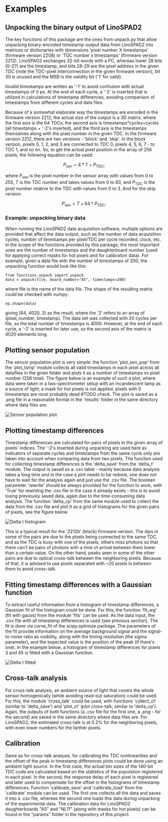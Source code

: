 # Examples

## Unpacking the binary output of LinoSPAD2

The key functions of this package are the ones from unpack.py that
allow unpacking binary-encoded timestamp-output data from LinoSPAD2
into matrices or dictionaries with dimensions 'pixel number X timestamps'
(firmware version 2208) or 'TDC number x timestamps' (firmware version
2212). LinoSPAD2 exchanges 32-bit words with a PC, whereas lower 28 bits
(0-27) are the timestamp, and bits 28-29 are the pixel address in the given
TDC (note the TDC-pixel interconnection in the given firmware version),
bit 30 is unused and the MSB is the validity bit ('1' for valid).

Invalid timestamps are written as '-1' to avoid confusion with actual
timestamps of 0 ps. At the end of each cycle, a '-2' is inserted that
is utilized in calculations of timestamp differences, avoiding
comparison of timestamps from different cycles and data files.

Because of a somewhat elaborate way the timestamps are encoded in the
firmware version 2212, the actual size of the output is a 3D matrix,
where the first axis is the 64 TDCs, the second axis is timestamps*cycles+cycles
(all timestamps + '-2's inserted), and the third axis is the timestamps themselves along with the pixel number in the given TDC.
In the firmware version 2212, there are two versions - 'block' and 'skip'.
In the block version, pixels 0, 1, 2, and 3 are connected to TDC 0, pixels
4, 5, 6, 7 - to TDC 1, and so on. So, to get the actual pixel position
in the array of 256 pixels, the following equation can be used:

$$P_{\mathrm{sen}} = 4*T + P_{\mathrm{TDC}},$$

where $P_{\mathrm{sen}}$ is the pixel number in the sensor array with values from 0 to 255, $T$ is the TDC number and takes values from 0 to 63, and
$P_{\mathrm{TDC}}$ is the pixel number relative to the TDC with values
from 0 to 3. And for the skip version:

$$P_{\mathrm{sen}} = T + 64*P_{\mathrm{TDC}}.$$

### Example: unpacking binary data

When running the LinoSPAD2 data acquisition software, multiple options
are provided that affect the data output, such as the number of data
acquisition cycles, number of timestamps per pixel/TDC per cycle
recorded, clock, etc. In the scope of the functions provided by this
package, the most important ones are the number of timestamps and the
daughterboard number (used for applying correct masks for hot pixels and
for calibration data). For example, given a data file with the number of
timestamps of 200, the unpacking function would look like this:

```
from functions.unpack import unpack
data = unpack(file, board_number="A5", timestamps=200)
```
where file is the name of the data file. The shape of the resulting
matrix could be checked with numpy:
```
np.shape(data)
```
giving (64, 4020, 2) as the result, where the '2' refers to an array of
(pixel_number, timestamp). The data set was collected with 20 cycles per
file, so the total number of timestamps is 4000. However, at the end of
each cycle, a '-2' is inserted for later use, so the second axis of the
matrix is 4020 elements long.

## Plotting sensor population

The sensor population plot is very simple: the function 'plot_sen_pop'
from the 'plot_tsmp' module collects all valid timestamps in each pixel
across all datafiles in the given folder and plots it as a number of
timestamps vs pixel number (256 total). The figure below is an example
of such a plot, where data were taken in a two-spectrometer setup
with an incandescent lamp as a source of light; a mask for hot pixels is
not applied, pixels with 0 timestamps are most probably dead #TODO check.
The plot is saved as a .png file in a reasonable format in the 'results'
folder in the same directory where data files are.

![Sensor population plot](/images/0000000000.dat-0000000499.dat.png)

## Plotting timestamp differences

Timestamp differences are calculated for pairs of pixels in the given
array of pixels' indices. The '-2's inserted during unpacking are used
here as indicators of separate cycles and timestamps from the same cycle
only are taken into account when comparing data from two pixels. The
function used for collecting timestamp differences is the
'delta_save' from the 'delta_t' module. The output is saved as a .csv table - mainly because data analysis takes a long time and in the case a plot
needs to be redone, one does not have to wait for the analysis again
and just use the .csv file. The boolean parameter 'rewrite' should be
always provided for the function to work, with 'True' for rewriting the
.csv file in the case it already exists - this is to avoid losing
previously saved data, again due to the time-consuming data analysis.
The function 'delta_cp' from the same module used to collect the data
from the .csv file and plot it as a grid of histograms for the given
pairs of pixels, see the figure below.

![Delta t histogram](/images/0000000000-0000000499_delta_t_grid.png)

This is a typical result for the '2212b' (block) firmware version. The
dips in some of the pairs are due to the pixels being connected to the
same TDC, and as the TDC is busy with one of the pixels, others miss
photons so that there can't be pairs of photons with a time of arrival
between them lower than a certain value. On the other hand, peaks seen
in some of the other pairs are due to optical cross-talk between the
neighboring pixels. Because of that, it is advised to use pixels separated
with ~20 pixels in between them to avoid cross-talk.

## Fitting timestamp differences with a Gaussian function

To extract useful information from a histogram of timestamp differences,
a Gaussian fit of the histogram could be done. For this, the function
'fit_wg' (fit with gauss) from the module 'fits' can be used. As the
data input, the .csv file with all timestamp differences is used (see
previous section). The fit is done via curve_fit of the scipy.optimize
package. The parameters of the fit provide information on the
average background signal and the signal-to-noise ratio as visibility,
along with the timing resolution (the sigma parameter), and the
expected value is the position of the peak (if there's one). In the
example below, a histogram of timestamp differences for pixels 3 and 45
is fitted with a Gaussian function.

![Delta t fitted](/images/0000008500-0000008839_pixels3,45_fit.png)


## Cross-talk analysis

For cross-talk analysis, an ambient source of light that covers the
whole sensor homogenically (while avoiding read-out saturation) could be
used. For this, the module 'cross_talk' could be used, with functions
'collect_ct' (similar to 'delta_save') and
'plot_ct' (plot cross-talk; similar to 'delta_cp'). Again, the outputs of
both functions (a .csv file for the first one, a .png - for the second)
are saved in the same directory where data files are. For LinoSPAD2,
the estimated cross-talk is at 0.2% for the neighboring pixels, with
even lower numbers for the farther pixels.

## Calibration

Same as for cross-talk analysis, for calibrating the TDC nonlinearities
and the offset of the peak in timestamp differences plots could be
done using an ambient light source. In the first case, the actual
bin sizes of the 140-bit TDC code are calculated based on the statistics
of the population registered in each pixel. In the second, the response
delay of each pixel is registered and later used to compensate for the
offset in the histograms of timestamp differences. Function
'calibrate_save' and 'calibrate_load' from the 'calibrate' module can be
used. The first one collects all the data and saves it into a .csv file,
whereas the second one loads this data during unpacking of the
experimental data. The calibration data for LinoSPAD2 daughterboards
"A5" and "NL11" (along with masks for hot pixels) can be found in the
"params" folder in the repository of this project.
